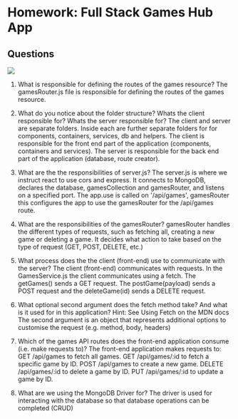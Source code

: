 
# Homework: Full Stack Games Hub App

## Questions

<img src="/Users/bartram/codeclan_work/week_09/day_1/hw_full_stack_app_preparation/games_app/HW fullstack prep/dataflow_diagram.jpg">


1. What is responsible for defining the routes of the games resource?
The gamesRouter.js file is responsible for defining the routes of the games resource.

2. What do you notice about the folder structure? Whats the client responsible for? Whats the server responsible for?
The client and server are separate folders. Inside each are further separate folders for for components, containers, services, db and helpers. The client is responsible for the front end part of the application (components, containers and services). The server is responsible for the back end part of the application (database, route creator).

3. What are the the responsibilities of server.js?
The server.js is where we instruct react to use cors and express. It connects to MongoDB, declares the database, gamesCollection and gamesRouter, and listens on a specified port. The app.use is called on '/api/games', gamesRouter this configures the app to use the gamesRouter for the /api/games route.

4. What are the responsibilities of the gamesRouter?
gamesRouter handles the different types of requests, such as fetching all, creating a new game or deleting a game. It decides what action to take based on the type of request (GET, POST, DELETE, etc.)

5. What process does the the client (front-end) use to communicate with the server?
The client (front-end) communicates with requests. In the GamesService.js the client communicates using a fetch. The getGames() sends a GET request. The postGame(payload) sends a POST request and the deleteGame(id) sends a DELETE request.

6. What optional second argument does the fetch method take? And what is it used for in this application? Hint: See Using Fetch on the MDN docs
The second argument is an object that represents additional options to customise the request (e.g. method, body, headers)

7. Which of the games API routes does the front-end application consume (i.e. make requests to)?
The front-end application makes requests to:
GET /api/games to fetch all games.
GET /api/games/:id to fetch a specific game by ID.
POST /api/games to create a new game.
DELETE /api/games/:id to delete a game by ID.
PUT /api/games/:id to update a game by ID.

8. What are we using the MongoDB Driver for?
The driver is used for interacting with the database so that database operations can be completed (CRUD)